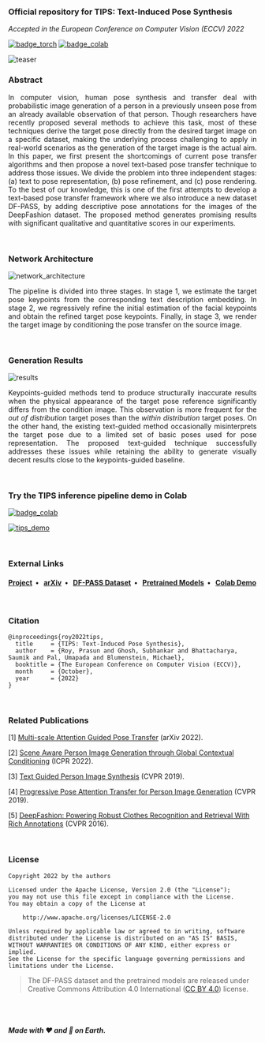 ### Official repository for TIPS: Text-Induced Pose Synthesis

*Accepted in the European Conference on Computer Vision (ECCV) 2022*

[![badge_torch](https://img.shields.io/badge/made_with-PyTorch-red?style=flat-square&logo=PyTorch)](https://pytorch.org/)
[![badge_colab](https://img.shields.io/badge/Demo-Open_in_Colab-blue?style=flat-square&logo=googlecolab)](https://colab.research.google.com/github/prasunroy/tips/blob/main/notebooks/TIPS_demo.ipynb)

![teaser](https://github.com/prasunroy/tips/blob/main/docs/static/teaser.svg)

### Abstract
<p align="justify">
  In computer vision, human pose synthesis and transfer deal with probabilistic image generation of a person in a previously unseen pose from an already available observation of that person. Though researchers have recently proposed several methods to achieve this task, most of these techniques derive the target pose directly from the desired target image on a specific dataset, making the underlying process challenging to apply in real-world scenarios as the generation of the target image is the actual aim. In this paper, we first present the shortcomings of current pose transfer algorithms and then propose a novel text-based pose transfer technique to address those issues. We divide the problem into three independent stages: (a) text to pose representation, (b) pose refinement, and (c) pose rendering. To the best of our knowledge, this is one of the first attempts to develop a text-based pose transfer framework where we also introduce a new dataset DF-PASS, by adding descriptive pose annotations for the images of the DeepFashion dataset. The proposed method generates promising results with significant qualitative and quantitative scores in our experiments.
</p>

<br>

### Network Architecture
![network_architecture](https://github.com/prasunroy/tips/blob/main/docs/static/network_architecture.svg)
<p align="justify">
  The pipeline is divided into three stages. In stage 1, we estimate the target pose keypoints from the corresponding text description embedding. In stage 2, we regressively refine the initial estimation of the facial keypoints and obtain the refined target pose keypoints. Finally, in stage 3, we render the target image by conditioning the pose transfer on the source image.
</p>

<br>

### Generation Results
![results](https://github.com/prasunroy/tips/blob/main/docs/static/results.svg)
<p align="justify">
  Keypoints-guided methods tend to produce structurally inaccurate results when the physical appearance of the target pose reference significantly differs from the condition image. This observation is more frequent for the <i>out of distribution</i> target poses than the <i>within distribution</i> target poses. On the other hand, the existing text-guided method occasionally misinterprets the target pose due to a limited set of basic poses used for pose representation. The proposed text-guided technique successfully addresses these issues while retaining the ability to generate visually decent results close to the keypoints-guided baseline.
</p>

<br>

### Try the TIPS inference pipeline demo in Colab
[![badge_colab](https://img.shields.io/badge/Demo-Open_in_Colab-blue?style=flat-square&logo=googlecolab)](https://colab.research.google.com/github/prasunroy/tips/blob/main/notebooks/TIPS_demo.ipynb)

[![tips_demo](https://github.com/prasunroy/tips/blob/main/docs/static/colab_enjoyer.svg)](https://colab.research.google.com/github/prasunroy/tips/blob/main/notebooks/TIPS_demo.ipynb)

<br>

### External Links
<h4>
  <a href="https://prasunroy.github.io/tips">Project</a>&nbsp;&nbsp;&bull;&nbsp;&nbsp;
  <a href="http://arxiv.org/abs/2207.11718">arXiv</a>&nbsp;&nbsp;&bull;&nbsp;&nbsp;
  <a href="https://drive.google.com/drive/folders/17cvo22Eh_Z_S6fb-J-c6qw97WH6UeIHo">DF-PASS Dataset</a>&nbsp;&nbsp;&bull;&nbsp;&nbsp;
  <a href="https://drive.google.com/drive/folders/1DwEcAPeYkXUNQ_SBhSJpydaLBTjh3_ms">Pretrained Models</a>&nbsp;&nbsp;&bull;&nbsp;&nbsp;
  <a href="https://colab.research.google.com/github/prasunroy/tips/blob/main/notebooks/TIPS_demo.ipynb">Colab Demo</a>
</h4>

<br>

### Citation
```
@inproceedings{roy2022tips,
  title     = {TIPS: Text-Induced Pose Synthesis},
  author    = {Roy, Prasun and Ghosh, Subhankar and Bhattacharya, Saumik and Pal, Umapada and Blumenstein, Michael},
  booktitle = {The European Conference on Computer Vision (ECCV)},
  month     = {October},
  year      = {2022}
}
```

<br>

### Related Publications

[1] [Multi-scale Attention Guided Pose Transfer](https://arxiv.org/abs/2202.06777) (arXiv 2022).

[2] [Scene Aware Person Image Generation through Global Contextual Conditioning](https://arxiv.org/abs/2206.02717) (ICPR 2022).

[3] [Text Guided Person Image Synthesis](https://openaccess.thecvf.com/content_CVPR_2019/html/Zhou_Text_Guided_Person_Image_Synthesis_CVPR_2019_paper.html) (CVPR 2019).

[4] [Progressive Pose Attention Transfer for Person Image Generation](https://openaccess.thecvf.com/content_CVPR_2019/html/Zhu_Progressive_Pose_Attention_Transfer_for_Person_Image_Generation_CVPR_2019_paper.html) (CVPR 2019).

[5] [DeepFashion: Powering Robust Clothes Recognition and Retrieval With Rich Annotations](https://openaccess.thecvf.com/content_cvpr_2016/html/Liu_DeepFashion_Powering_Robust_CVPR_2016_paper.html) (CVPR 2016).

<br>

### License
```
Copyright 2022 by the authors

Licensed under the Apache License, Version 2.0 (the "License");
you may not use this file except in compliance with the License.
You may obtain a copy of the License at

    http://www.apache.org/licenses/LICENSE-2.0

Unless required by applicable law or agreed to in writing, software
distributed under the License is distributed on an "AS IS" BASIS,
WITHOUT WARRANTIES OR CONDITIONS OF ANY KIND, either express or implied.
See the License for the specific language governing permissions and
limitations under the License.
```

>The DF-PASS dataset and the pretrained models are released under Creative Commons Attribution 4.0 International ([CC BY 4.0](https://creativecommons.org/licenses/by/4.0/)) license.

<br><br>

##### Made with :heart: and :pizza: on Earth.
